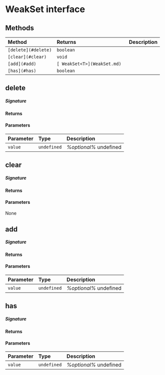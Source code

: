 # WeakSet<T> interface








## Methods

| Method	   |  Returns	| Description|
|:-------------|:-------|:-----------|
|`[delete](#delete)`      | ` boolean `|  |
|`[clear](#clear)`      | ` void `|  |
|`[add](#add)`      | `[ WeakSet<T>](WeakSet.md) `|  |
|`[has](#has)`      | ` boolean `|  |



## delete



##### Signature

#### Returns

#### Parameters


| Parameter	   | Type    | Description |
|:-------------|:---------------|:------------|
| `value `    | `undefined` | _%optional%_ undefined |


## clear



##### Signature

#### Returns

#### Parameters
None


## add



##### Signature

#### Returns

#### Parameters


| Parameter	   | Type    | Description |
|:-------------|:---------------|:------------|
| `value `    | `undefined` | _%optional%_ undefined |


## has



##### Signature

#### Returns

#### Parameters


| Parameter	   | Type    | Description |
|:-------------|:---------------|:------------|
| `value `    | `undefined` | _%optional%_ undefined |

